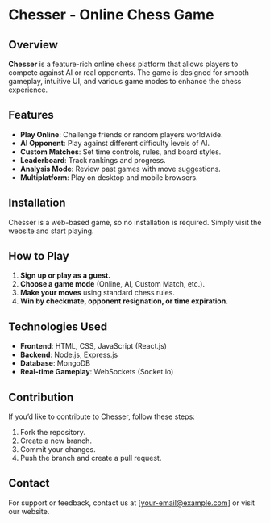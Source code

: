 # Chesser - Online Chess Game

## Overview
**Chesser** is a feature-rich online chess platform that allows players to compete against AI or real opponents. The game is designed for smooth gameplay, intuitive UI, and various game modes to enhance the chess experience.

## Features
- **Play Online**: Challenge friends or random players worldwide.
- **AI Opponent**: Play against different difficulty levels of AI.
- **Custom Matches**: Set time controls, rules, and board styles.
- **Leaderboard**: Track rankings and progress.
- **Analysis Mode**: Review past games with move suggestions.
- **Multiplatform**: Play on desktop and mobile browsers.

## Installation
Chesser is a web-based game, so no installation is required. Simply visit the website and start playing.

## How to Play
1. **Sign up or play as a guest.**
2. **Choose a game mode** (Online, AI, Custom Match, etc.).
3. **Make your moves** using standard chess rules.
4. **Win by checkmate, opponent resignation, or time expiration.**

## Technologies Used
- **Frontend**: HTML, CSS, JavaScript (React.js)
- **Backend**: Node.js, Express.js
- **Database**: MongoDB
- **Real-time Gameplay**: WebSockets (Socket.io)

## Contribution
If you’d like to contribute to Chesser, follow these steps:
1. Fork the repository.
2. Create a new branch.
3. Commit your changes.
4. Push the branch and create a pull request.

## Contact
For support or feedback, contact us at [your-email@example.com] or visit our website.
